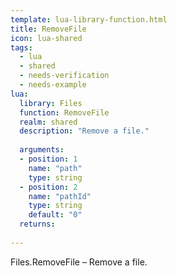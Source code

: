```yaml
---
template: lua-library-function.html
title: RemoveFile
icon: lua-shared
tags:
  - lua
  - shared
  - needs-verification
  - needs-example
lua:
  library: Files
  function: RemoveFile
  realm: shared
  description: "Remove a file."
  
  arguments:
  - position: 1
    name: "path"
    type: string
  - position: 2
    name: "pathId"
    type: string
    default: "0"
  returns:
    
---
```


<div class="lua__search__keywords">
Files.RemoveFile &#x2013; Remove a file.
</div>
